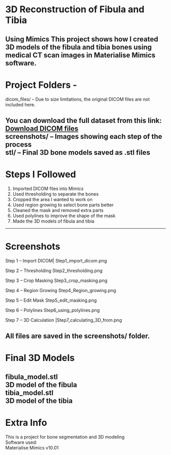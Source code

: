 #  3D Reconstruction of Fibula and Tibia 
Using Mimics This project shows how I created 3D models of the fibula and tibia bones using medical CT scan images in Materialise Mimics software.
 --- 
# Project Folders -
 dicom_files/ – Due to size limitations, the original DICOM files are not included here.

You can download the full dataset from this link:  
[Download DICOM files](https://drive.google.com/drive/folders/18yY5gkLlyTd0PESGFxgUD1B6sDEVFVzT?usp=drive_link)  
 screenshots/ – Images showing each step of the process   
 stl/ – Final 3D bone models saved as .stl files   
--
# Steps I Followed
 1. Imported DICOM files into Mimics  
 2. Used thresholding to separate the bones  
 3. Cropped the area I wanted to work on   
 4. Used region growing to select bone parts better  
 5. Cleaned the mask and removed extra parts   
 6. Used polylines to improve the shape of the mask   
 7. Made the 3D models of fibula and tibia  
 ---
 # Screenshots 
 Step 1 – Import DICOM| Step1_import_dicom.png 

  Step 2 – Thresholding  Step2_thresholding.png 

  Step 3 – Crop Masking  Step3_crop_masking.png 

  Step 4 – Region Growing  Step4_Region_growing.png 

 Step 5 – Edit Mask  Step5_edit_masking.png 

 Step 6 – Polylines  Step6_using_polylines.png 

 Step 7 – 3D Calculation |Step7_calculating_3D_from.png  

All files are saved in the screenshots/ folder. 
---
 # Final 3D Models 
 fibula_model.stl   
 3D model of the fibula   
 tibia_model.stl  
 3D model of the tibia   
---
 # Extra Info
  This is a project for bone segmentation and 3D modeling   
 Software used:  
  Materialise Mimics v10.01
